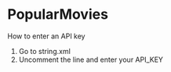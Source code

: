 # PopularMovies

How to enter an API key
1) Go to string.xml
2) Uncomment the line and enter your API_KEY

